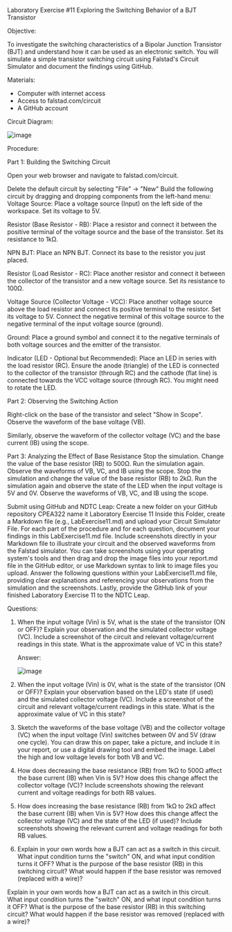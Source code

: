 Laboratory Exercise #11
Exploring the Switching Behavior of a BJT Transistor

Objective: 

To investigate the switching characteristics of a Bipolar Junction Transistor (BJT) and understand how it can be used as an electronic switch. You will simulate a simple transistor switching circuit using Falstad's Circuit Simulator and document the findings using GitHub.

Materials:

* Computer with internet access
* Access to falstad.com/circuit
* A GitHub account

Circuit Diagram:

![image](https://github.com/user-attachments/assets/3735d946-80df-421e-8670-8bc80568dd7a)



Procedure:

Part 1: Building the Switching Circuit

Open your web browser and navigate to falstad.com/circuit.

Delete the default circuit by selecting "File" -> "New"
Build the following circuit by dragging and dropping components from the left-hand menu: 
Voltage Source: Place a voltage source (Input) on the left side of the workspace. Set its voltage to 5V.

Resistor (Base Resistor - RB​): Place a resistor and connect it between the positive terminal of the voltage source and the base of the transistor. Set its resistance to 1kΩ.

NPN BJT: Place an NPN BJT. Connect its base to the resistor you just placed.

Resistor (Load Resistor - RC​): Place another resistor and connect it between the collector of the transistor and a new voltage source. Set its resistance to 100Ω.

Voltage Source (Collector Voltage - VCC​): Place another voltage source above the load resistor and connect its positive terminal to the resistor. Set its voltage to 5V. Connect the negative terminal of this voltage source to the negative terminal of the input voltage source (ground).

Ground: Place a ground symbol and connect it to the negative terminals of both voltage sources and the emitter of the transistor.

Indicator (LED - Optional but Recommended): Place an LED in series with the load resistor (RC​). Ensure the anode (triangle) of the LED is connected to the collector of the transistor (through RC​) and the cathode (flat line) is connected towards the VCC​ voltage source (through RC​). You might need to rotate the LED.

Part 2: Observing the Switching Action


Right-click on the base of the transistor and select "Show in Scope". Observe the waveform of the base voltage (VB​).

Similarly, observe the waveform of the collector voltage (VC​) and the base current (IB​) using the scope.

Part 3: Analyzing the Effect of Base Resistance
Stop the simulation.
Change the value of the base resistor (RB​) to 500Ω.
Run the simulation again.
Observe the waveforms of VB​, VC​, and IB​ using the scope.
Stop the simulation and change the value of the base resistor (RB​) to 2kΩ.
Run the simulation again and observe the state of the LED when the input voltage is 5V and 0V.
Observe the waveforms of VB​, VC​, and IB​ using the scope.

Submit using GitHub and NDTC Leap:
Create a new folder on your GitHub repository CPEA322 name it Laboratory Exercise 11
Inside this Folder, create a Markdown file (e.g., LabExercise11.md) and upload your Circuit Simulator File.
For each part of the procedure and for each question, document your findings in this LabExercise11.md file.
Include screenshots directly in your Markdown file to illustrate your circuit and the observed waveforms from the Falstad simulator. You can take screenshots using your operating system's tools and then drag and drop the image files into your report.md file in the GitHub editor, or use Markdown syntax to link to image files you upload.
Answer the following questions within your LabExercise11.md file, providing clear explanations and referencing your observations from the simulation and the screenshots.
Lastly, provide the GitHub link of your finished Laboratory Exercise 11 to the NDTC Leap.

Questions:
1. When the input voltage (Vin​) is 5V, what is the state of the transistor (ON or OFF)? Explain your observation and the simulated collector voltage (VC​). Include a screenshot of the circuit and relevant voltage/current readings in this state. What is the approximate value of VC​ in this state?

   Answer:
   
   ![image](https://github.com/user-attachments/assets/f78f442f-fdcc-44f5-a2bf-608be13ea6a9)
   


3. When the input voltage (Vin​) is 0V, what is the state of the transistor (ON or OFF)? Explain your observation based on the LED's state (if used) and the simulated collector voltage (VC​). Include a screenshot of the circuit and relevant voltage/current readings in this state. What is the approximate value of VC​ in this state?


4. Sketch the waveforms of the base voltage (VB​) and the collector voltage (VC​) when the input voltage (Vin​) switches between 0V and 5V (draw one cycle). You can draw this on paper, take a picture, and include it in your report, or use a digital drawing tool and embed the image. Label the high and low voltage levels for both VB​ and VC​.

5. How does decreasing the base resistance (RB​) from 1kΩ to 500Ω affect the base current (IB​) when Vin​ is 5V? How does this change affect the collector voltage (VC​)? Include screenshots showing the relevant current and voltage readings for both RB​ values.

6. How does increasing the base resistance (RB​) from 1kΩ to 2kΩ affect the base current (IB​) when Vin​ is 5V? How does this change affect the collector voltage (VC​) and the state of the LED (if used)? Include screenshots showing the relevant current and voltage readings for both RB​ values.

7. Explain in your own words how a BJT can act as a switch in this circuit. What input condition turns the "switch" ON, and what input condition turns it OFF?
What is the purpose of the base resistor (RB​) in this switching circuit? What would happen if the base resistor was removed (replaced with a wire)? 


Explain in your own words how a BJT can act as a switch in this circuit. What input condition turns the "switch" ON, and what input condition turns it OFF?
What is the purpose of the base resistor (RB​) in this switching circuit? What would happen if the base resistor was removed (replaced with a wire)? 




